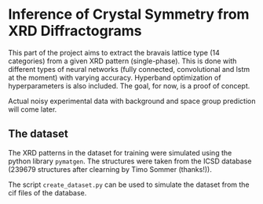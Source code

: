 # Inference of Crystal Symmetry from XRD Diffractograms

This part of the project aims to extract the bravais lattice type (14 categories) from a given XRD pattern (single-phase).
This is done with different types of neural networks (fully connected, convolutional and lstm at the moment)
with varying accuracy. Hyperband optimization of hyperparameters is also included. The goal, for now, is a proof of concept.

Actual noisy experimental data with background and space group prediction will come later.

## The dataset
The XRD patterns in the dataset for training were simulated using the python library `pymatgen`.
The structures were taken from the ICSD database (239679 structures after clearning by Timo Sommer (thanks!)).

The script `create_dataset.py` can be used to simulate the dataset from the cif files of the database.